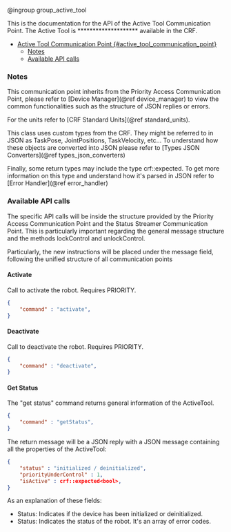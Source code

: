 @ingroup group_active_tool

This is the documentation for the API of the Active Tool Communication Point. The Active Tool is ******************** available in the CRF.

- [Active Tool Communication Point {#active\_tool\_communication\_point}](#active-tool-communication-point-active_tool_communication_point)
  - [Notes](#notes)
  - [Available API calls](#available-api-calls)

### Notes

This communication point inherits from the Priority Access Communication Point, please refer to [Device Manager](@ref device_manager) to view the common functionalities such as the structure of JSON replies or errors.

For the units refer to [CRF Standard Units](@ref standard_units).

This class uses custom types from the CRF. They might be referred to in JSON as TaskPose, JointPositions, TaskVelocity, etc... To understand how these objects are converted into JSON please refer to [Types JSON Converters](@ref types_json_converters)

Finally, some return types may include the type crf::expected<T>. To get more information on this type and understand how it's parsed in JSON refer to [Error Handler](@ref error_handler)


### Available API calls

The specific API calls will be inside the structure provided by the Priority Access Communication Point and the Status Streamer Communication Point. This is particularly important regarding the general message structure and the methods lockControl and unlockControl.

Particularly, the new instructions will be placed under the message field, following the unified structure of all communication points


#### Activate

Call to activate the robot. Requires PRIORITY.

```json
{
    "command" : "activate",
}
```

#### Deactivate

Call to deactivate the robot. Requires PRIORITY.

```json
{
    "command" : "deactivate",
}
```

#### Get Status

The "get status" command returns general information of the ActiveTool.

```json
{
    "command" : "getStatus",
}
```

The return message will be a JSON reply with a JSON message containing all the properties of the ActiveTool:

```json
{
    "status" : "initialized / deinitialized",
    "priorityUnderControl" : 1,
    "isActive" : crf::expected<bool>,
}
```
As an explanation of these fields:
- Status: Indicates if the device has been initialized or deinitialized.
- Status: Indicates the status of the robot. It's an array of error codes.

